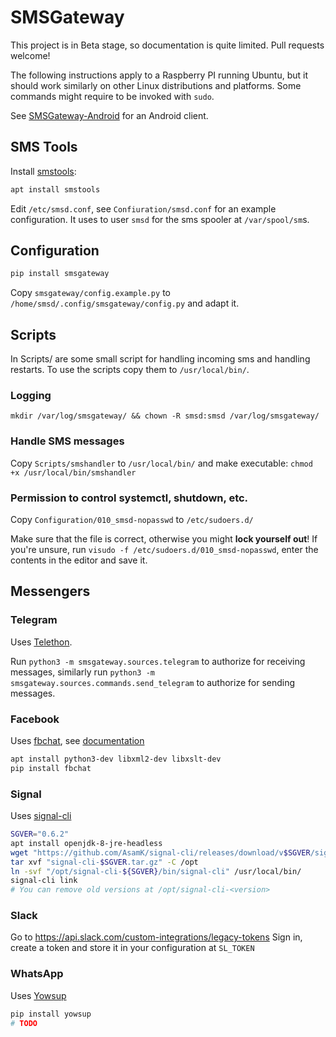 # SMSGateway

This project is in Beta stage, so documentation is quite limited. Pull requests welcome!

The following instructions apply to a Raspberry PI running Ubuntu, but it should work similarly on other Linux distributions and platforms.
Some commands might require to be invoked with `sudo`.

See [SMSGateway-Android](https://github.com/Craeckie/SMSGateway-Android) for an Android client.

## SMS Tools
Install [smstools](smstools3.kekekasvi.com):
```bash
apt install smstools
```
Edit `/etc/smsd.conf`, see `Confiuration/smsd.conf` for an example configuration.
It uses to user `smsd` for the sms spooler at `/var/spool/sm`s.

## Configuration
```bash
pip install smsgateway
```
Copy `smsgateway/config.example.py` to `/home/smsd/.config/smsgateway/config.py` and adapt it.

## Scripts
In Scripts/ are some small script for handling incoming sms and handling restarts.
To use the scripts copy them to `/usr/local/bin/`.

### Logging
`mkdir /var/log/smsgateway/ && chown -R smsd:smsd /var/log/smsgateway/`


### Handle SMS messages
Copy `Scripts/smshandler` to `/usr/local/bin/` and make executable:
`chmod +x /usr/local/bin/smshandler`

### Permission to control systemctl, shutdown, etc.
Copy `Configuration/010_smsd-nopasswd` to `/etc/sudoers.d/`

Make sure that the file is correct, otherwise you might **lock yourself out**! If you're unsure, run
`visudo -f /etc/sudoers.d/010_smsd-nopasswd`, enter the contents in the editor and save it.

## Messengers

### Telegram
Uses [Telethon](https://github.com/LonamiWebs/Telethon).

Run `python3 -m smsgateway.sources.telegram` to authorize for receiving messages, similarly run `python3 -m smsgateway.sources.commands.send_telegram` to authorize for sending messages.

### Facebook
Uses [fbchat](https://github.com/carpedm20/fbchat), see [documentation](https://fbchat.readthedocs.io/)
```bash
apt install python3-dev libxml2-dev libxslt-dev
pip install fbchat
```

### Signal
Uses [signal-cli](https://github.com/AsamK/signal-cli)
```bash
SGVER="0.6.2"
apt install openjdk-8-jre-headless
wget "https://github.com/AsamK/signal-cli/releases/download/v$SGVER/signal-cli-$SGVER.tar.gz"
tar xvf "signal-cli-$SGVER.tar.gz" -C /opt
ln -svf "/opt/signal-cli-${SGVER}/bin/signal-cli" /usr/local/bin/
signal-cli link
# You can remove old versions at /opt/signal-cli-<version>
```

### Slack
Go to https://api.slack.com/custom-integrations/legacy-tokens
Sign in, create a token and store it in your configuration at `SL_TOKEN`

### WhatsApp
Uses [Yowsup](https://github.com/tgalal/yowsup)
```bash
pip install yowsup
# TODO
```
